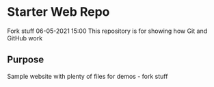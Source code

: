 # Starter Web Repo
Fork stuff 06-05-2021 15:00
This repository is for showing how Git and GitHub work

## Purpose

Sample website with plenty of files for demos - fork stuff
